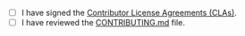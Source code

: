 - [ ] I have signed the [Contributor License Agreements (CLAs)](https://www.oasis-open.org/resources/open-repositories/cla).
- [ ] I have reviewed the [CONTRIBUTING.md](../CONTRIBUTING.md) file.